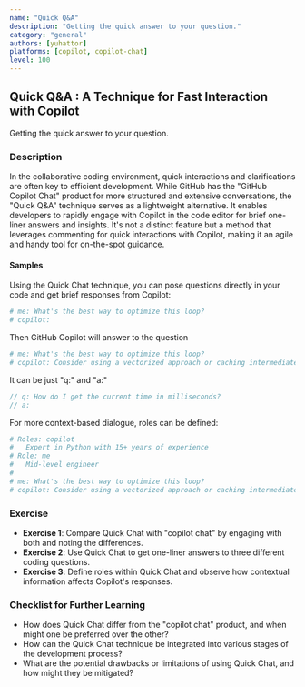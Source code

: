 ```yaml
---
name: "Quick Q&A"
description: "Getting the quick answer to your question."
category: "general"
authors: [yuhattor] 
platforms: [copilot, copilot-chat]
level: 100
---
```


## Quick Q&A : A Technique for Fast Interaction with Copilot

Getting the quick answer to your question.

### Description

In the collaborative coding environment, quick interactions and clarifications are often key to efficient development. While GitHub has the "GitHub Copilot Chat" product for more structured and extensive conversations, the "Quick Q&A" technique serves as a lightweight alternative. It enables developers to rapidly engage with Copilot in the code editor for brief one-liner answers and insights. It's not a distinct feature but a method that leverages commenting for quick interactions with Copilot, making it an agile and handy tool for on-the-spot guidance.

#### Samples

Using the Quick Chat technique, you can pose questions directly in your code and get brief responses from Copilot:

```rb
# me: What's the best way to optimize this loop?
# copilot: 
```

Then GitHub Copilot will answer to the question

```rb
# me: What's the best way to optimize this loop?
# copilot: Consider using a vectorized approach or caching intermediate results. 
```

It can be just "q:" and "a:"

```javascript
// q: How do I get the current time in milliseconds?
// a: 
```

For more context-based dialogue, roles can be defined:

```rb
# Roles: copilot
#   Expert in Python with 15+ years of experience
# Role: me
#   Mid-level engineer
#
# me: What's the best way to optimize this loop?
# copilot: Consider using a vectorized approach or caching intermediate results. 
```

### Exercise

- **Exercise 1**: Compare Quick Chat with "copilot chat" by engaging with both and noting the differences.
- **Exercise 2**: Use Quick Chat to get one-liner answers to three different coding questions.
- **Exercise 3**: Define roles within Quick Chat and observe how contextual information affects Copilot's responses.

### Checklist for Further Learning

- How does Quick Chat differ from the "copilot chat" product, and when might one be preferred over the other?
- How can the Quick Chat technique be integrated into various stages of the development process?
- What are the potential drawbacks or limitations of using Quick Chat, and how might they be mitigated?